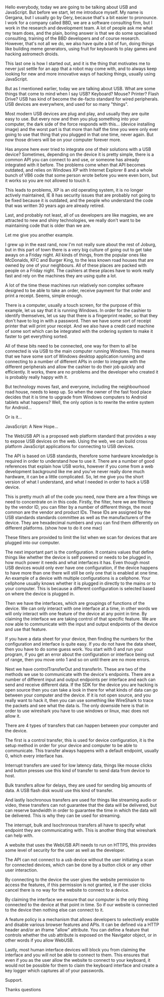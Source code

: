Hello everybody, today we are going to be talking about USB and JavaScript. But before we start, let me introduce myself. My name is Gergana, but I usually go by Gery, because that's a bit easier to pronounce. I work for a company called BBD, we are a software consulting firm, but I work in the research and development team. A lot of people ask me what my team does, and the plain, boring answer is that we do some specialised consulting, training of the BBD developers and of course research. However, that's not all we do, we also have quite a bit of fun, doing things like building meme generators, using fruit for keyboards to play games and hacking astromech droids.

This last one is how I started out, and it is the thing that motivates me to never just settle for an app that a robot may come with, and to always keep looking for new and more innovative ways of hacking things, usually using JavaScript.

But as I mentioned earlier, today we are talking about USB. What are some things that come to mind when I say USB? Keyboard? Mouse? Printer? Flash Drive? USB has kind of become the de-facto standard for wired peripherals. USB devices are everywhere, and used for so many "things".

Most modern USB devices are plug and play, and usually they are quite easy to use. But every now and then you plug something into your computer, the dark side of the force responds with this... (device installing image) and the worst part is that more than half the time you were only ever going to use that thing that you plugged in that one time, never again. But now those drivers will be on your computer forever more.

Has anyone here ever tried to integrate one of their solutions with a USB device? Sometimes, depending on the device it is pretty simple, there is a common API you can connect to and use, or someone has already integrated with it before. The problems come when that API becomes outdated, and relies on Windows XP with Internet Explorer 8 and a whole bunch of VB6 code that some person wrote before you were even born, but it works so you are not allowed to touch it. 

This leads to problems, XP is an old operating system, it is no longer actively maintained, IE 8 has security issues that are probably not going to be fixed because it is outdated, and the people who understand the code that was written 30 years ago are already retired. 

Last, and probably not least, all of us developers are like magpies, we are attracted to new and shiny technologies, we really don't want to be maintaining code that is older than we are.

Let me give you another example.

I grew up in the east rand, now I'm not really sure about the rest of Joburg, but in this part of town there is a very big culture of going out to get take aways on a Friday night. All kinds of things, from the popular ones like McDonalds, KFC and Burger King, to the less known road houses that are owned by one of your neighbours. All of these places are packed with people on a Friday night. The cashiers at these places have to work really fast and rely on the machines they are using quite a lot.

A lot of the time these machines run relatively non complex software designed to be able to take an order, receive payment for that order and print a receipt. Seems, simple enough.

There is a computer, usually a touch screen, for the purpose of this example, let us say that it is running Windows. In order for the cashier to identify themselves, let us say that there is a fingerprint reader, so that they don't have to log in with a password. Then we have some sort of receipt printer that will print your receipt. And we also have a credit card machine of some sort which can be integrated with the ordering system to make it faster to get everything sorted.

All of these bits need to be connected, one way for them to all be connected is via USB to the main computer running Windows. This means that we have some sort of Windows desktop application running and connecting to a number of different APIs in order to integrate with the different peripherals and allow the cashier to do their job quickly and efficiently. It works, there are no problems and the developer who created it is probably really happy with it.

But technology moves fast, and everyone, including the neighbourhood road house, needs to keep up. So when the owner of the fast food place decides that it is time to upgrade from Windows computers to Android tablets what happens? Well, the only option is to rewrite the entire system for Android...

Or is it...

JavaScript: A New Hope...

The WebUSB API is a proposed web platform standard that provides a way to expose USB devices on the web. Using the web, we can build cross platform JavaScript applications for connecting to USB devices.

The API is based on USB standards, therefore some hardware knowledge is required in order to understand how to use it. There are a number of good references that explain how USB works, however if you come from a web development background like me and you've never really done much hardware, it can be a little complicated. So, let me give you the short version of what I understand, and what I needed in order to hack a USB device.

This is pretty much all of the code you need, now there are a few things we need to concentrate on in this code. Firstly, the filter, here we are filtering by the vendor ID, you can filter by a number of different things, the most common are the vendor and product IDs. These IDs are assigned by the USB standards standards committee as well as the manufacturers of the device. They are hexadecimal numbers and you can find them differently on different platforms. (show how to do it one mac)

These filters are provided to limit the list when we scan for devices that are plugged into our computer.

The next important part is the configuration. It contains values that define things like whether the device is self powered or needs to be plugged in, how much power it needs and what interfaces it has. Even though most USB devices would only ever have one configuration, if the device happens to have more than one there will still be only one that is enabled at one time. An example of a device with multiple configurations is a cellphone. Your cellphone usually knows whether it is plugged in directly to the mains or to your computer. This is because a different configuration is selected based on where the device is plugged in.

Then we have the interfaces, which are groupings of functions of the device. We can only interact with one interface at a time, in other words we will only interact with one feature of the device at any point in time. By claiming the interface we are taking control of that specific feature. We are now able to communicate with the input and output endpoints of the device and use that feature.

If you have a data sheet for your device, then finding the numbers for the configuration and interface is quite easy. If you do not have the data sheet, then you have to do some guess work. You start with 0 and run your program, if you get an error about the configuration or interface being out of range, then you move onto 1 and so on until there are no more errors.

Next we have controlTransferOut and transferIn. These are two of the methods we use to communicate with the device's endpoints. There are a number of different input and output endpoints per interface and each can send and receive different data. If the SDK for the device you are hacking is open source then you can take a look in there for what kinds of data can go between your computer and the device. If it is not open source, and you really want to hack it, then you can use something like WireShark to trace the packets and see what the data is. The only downside here is that in order to use wireshark you have to use windows or linux, mac does not allow it.

There are 4 types of transfers that can happen between your computer and the device.

The first is a control transfer, this is used for device configuration, it is the setup method in order for your device and computer to be able to communicate. This transfer always happens with a default endpoint, usually 0, which every interface has.

Interrupt transfers are used for low latency data, things like mouse clicks and button presses use this kind of transfer to send data from device to host.

Bulk transfers allow for delays, they are used for sending big amounts of data. A USB flash disk would use this kind of transfer.

And lastly Isochronous transfers are used for things like streaming audio or video, these transfers can not guarantee that the data will be delivered, but can reserve bandwidth in order to guarantee the time in which the data will be delivered. This is why they can be used for streaming.

The interrupt, bulk and Isochronous transfers all have to specify what endpoint they are communicating with. This is another thing that wireshark can help with.

A website that uses the WebUSB API needs to run on HTTPS, this provides some level of security for the user as well as the developer.

The API can not connect to a usb device without the user initiating a scan for connected devices, which can be done by a button click or any other user interaction.

By connecting to the device the user gives the website permission to access the features, if this permission is not granted, ie if the user clicks cancel there is no way for the website to connect to a device.

By claiming the interface we ensure that our computer is the only thing connected to the device at that point in time. So if our website is connected to the device then nothing else can connect to it.

A feature policy is a mechanism that allows developers to selectively enable and disable various browser features and APIs. It can be defined via a HTTP header and/or an iframe "allow" attribute. You can define a feature that controls whether the usb attribute is exposed on the Navigator object, or in other words if you allow WebUSB.

Lastly, most human interface devices will block you from claiming the interface and you will not be able to connect to them. This ensures that even if you as the user allow the website to connect to your keyboard, it would not be possible for them to claim the keyboard interface and create a key logger which captures all of your passwords.

Support.

Thanks questions